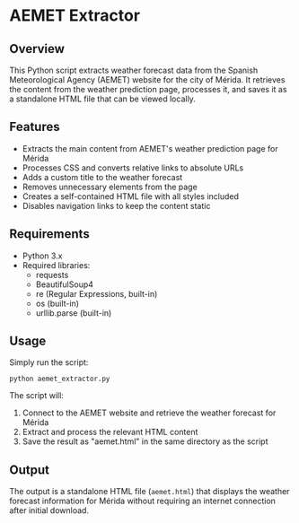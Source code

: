 # AEMET Extractor

## Overview
This Python script extracts weather forecast data from the Spanish Meteorological Agency (AEMET) website for the city of Mérida. It retrieves the content from the weather prediction page, processes it, and saves it as a standalone HTML file that can be viewed locally.

## Features
- Extracts the main content from AEMET's weather prediction page for Mérida
- Processes CSS and converts relative links to absolute URLs
- Adds a custom title to the weather forecast
- Removes unnecessary elements from the page
- Creates a self-contained HTML file with all styles included
- Disables navigation links to keep the content static

## Requirements
- Python 3.x
- Required libraries:
  - requests
  - BeautifulSoup4
  - re (Regular Expressions, built-in)
  - os (built-in)
  - urllib.parse (built-in)

## Usage
Simply run the script:
```
python aemet_extractor.py
```

The script will:
1. Connect to the AEMET website and retrieve the weather forecast for Mérida
2. Extract and process the relevant HTML content
3. Save the result as "aemet.html" in the same directory as the script

## Output
The output is a standalone HTML file (`aemet.html`) that displays the weather forecast information for Mérida without requiring an internet connection after initial download.

